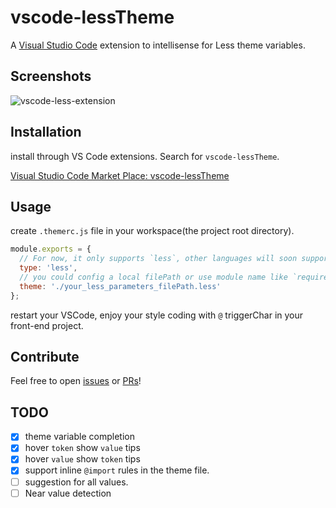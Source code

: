# vscode-lessTheme
A [Visual Studio Code](https://code.visualstudio.com/) extension to intellisense for Less theme variables.

## Screenshots
![vscode-less-extension](https://user-images.githubusercontent.com/13595509/56843087-36e4e400-68cf-11e9-81b1-2eb71684c8b3.gif)


## Installation
install through VS Code extensions. Search for `vscode-lessTheme`.

[Visual Studio Code Market Place: vscode-lessTheme](https://marketplace.visualstudio.com/items?itemName=ycjcl868.vscode-less)

## Usage
create `.themerc.js` file in your workspace(the project root directory).

```js
module.exports = {
  // For now, it only supports `less`, other languages will soon support.
  type: 'less',
  // you could config a local filePath or use module name like `require`
  theme: './your_less_parameters_filePath.less'
};
```

restart your VSCode, enjoy your style coding with `@` triggerChar in your front-end project.

## Contribute
Feel free to open [issues](https://github.com/ycjcl868/vscode-less/issues) or [PRs](https://github.com/ycjcl868/vscode-less/pulls)!

## TODO
- [x] theme variable completion
- [x] hover `token` show `value` tips
- [x] hover `value` show `token` tips
- [x] support inline `@import` rules in the theme file.
- [ ] suggestion for all values.
- [ ] Near value detection
